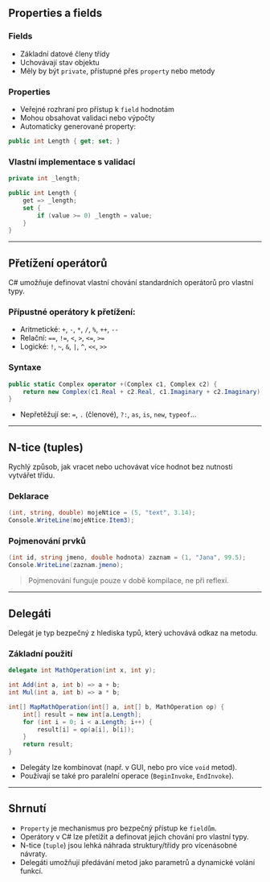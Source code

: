 ## Properties a fields

### Fields
- Základní datové členy třídy
- Uchovávají stav objektu
- Měly by být `private`, přístupné přes `property` nebo metody

### Properties
- Veřejné rozhraní pro přístup k `field` hodnotám
- Mohou obsahovat validaci nebo výpočty
- Automaticky generované property:
```csharp
public int Length { get; set; }
```

### Vlastní implementace s validací
```csharp
private int _length;

public int Length {
    get => _length;
    set {
        if (value >= 0) _length = value;
    }
}
```

---

## Přetížení operátorů

C# umožňuje definovat vlastní chování standardních operátorů pro vlastní typy.

### Přípustné operátory k přetížení:
- Aritmetické: `+`, `-`, `*`, `/`, `%`, `++`, `--`
- Relační: `==`, `!=`, `<`, `>`, `<=`, `>=`
- Logické: `!`, `~`, `&`, `|`, `^`, `<<`, `>>`

### Syntaxe
```csharp
public static Complex operator +(Complex c1, Complex c2) {
    return new Complex(c1.Real + c2.Real, c1.Imaginary + c2.Imaginary);
}
```

- Nepřetěžují se: `=`, `.` (členové), `?:`, `as`, `is`, `new`, `typeof`...

---

## N-tice (tuples)

Rychlý způsob, jak vracet nebo uchovávat více hodnot bez nutnosti vytvářet třídu.

### Deklarace
```csharp
(int, string, double) mojeNtice = (5, "text", 3.14);
Console.WriteLine(mojeNtice.Item3);
```

### Pojmenování prvků
```csharp
(int id, string jmeno, double hodnota) zaznam = (1, "Jana", 99.5);
Console.WriteLine(zaznam.jmeno);
```

> Pojmenování funguje pouze v době kompilace, ne při reflexi.

---

## Delegáti

Delegát je typ bezpečný z hlediska typů, který uchovává odkaz na metodu.

### Základní použití
```csharp
delegate int MathOperation(int x, int y);

int Add(int a, int b) => a + b;
int Mul(int a, int b) => a * b;

int[] MapMathOperation(int[] a, int[] b, MathOperation op) {
    int[] result = new int[a.Length];
    for (int i = 0; i < a.Length; i++) {
        result[i] = op(a[i], b[i]);
    }
    return result;
}
```

- Delegáty lze kombinovat (např. v GUI, nebo pro více `void` metod).
- Používají se také pro paralelní operace (`BeginInvoke`, `EndInvoke`).

---

## Shrnutí

- `Property` je mechanismus pro bezpečný přístup ke `fieldům`.
- Operátory v C# lze přetížit a definovat jejich chování pro vlastní typy.
- N-tice (`tuple`) jsou lehká náhrada struktury/třídy pro vícenásobné návraty.
- Delegáti umožňují předávání metod jako parametrů a dynamické volání funkcí.

